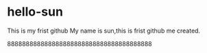 # hello-sun
This is my frist  github
My name is sun,this is frist github me created.



888888888888888888888888888888888888888
